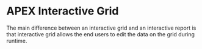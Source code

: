 # APEX Interactive Grid

The main difference between an interactive grid and an interactive report is that interactive grid allows the end users to edit the data on the grid during runtime.

